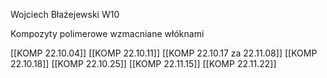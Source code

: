 Wojciech Błażejewski W10

Kompozyty polimerowe wzmacniane włóknami

[[KOMP 22.10.04]]
[[KOMP 22.10.11]]
[[KOMP 22.10.17 za 22.11.08]]
[[KOMP 22.10.18]]
[[KOMP 22.10.25]]
[[KOMP 22.11.15]]
[[KOMP 22.11.22]]

